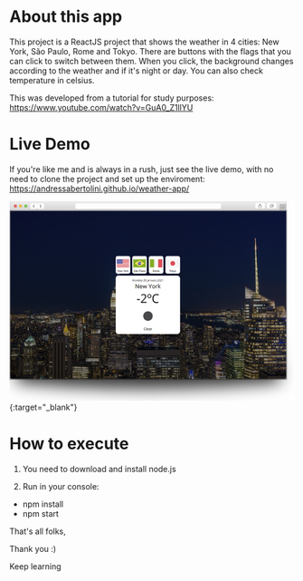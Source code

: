# About this app

This project is a ReactJS project that shows the weather in 4 cities: New York, São Paulo, Rome and Tokyo. There are buttons with the flags that you can click to switch between them. When you click, the background changes according to the weather and if it's night or day. You can also check temperature in celsius.

This was developed from a tutorial for study purposes:
https://www.youtube.com/watch?v=GuA0_Z1llYU


# Live Demo
If you're like me and is always in a rush, just see the live demo, with no need to clone the project and set up the enviroment:
https://andressabertolini.github.io/weather-app/

[![Alt text](thumbnail.png?raw=true "Weather App Preview")](https://andressabertolini.github.io/weather-app/){:target="_blank"}

# How to execute

1. You need to download and install node.js 

2. Run in your console:
- npm install
- npm start

That's all folks,

Thank you :)

Keep learning
